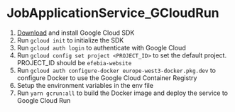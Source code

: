 # JobApplicationService_GCloudRun
1. [Download](https://dl.google.com/dl/cloudsdk/channels/rapid/GoogleCloudSDKInstaller.exe?hl=it) and install Google Cloud SDK
2. Run `gcloud init` to initialize the SDK
3. Run `gcloud auth login` to authenticate with Google Cloud
4. Run `gcloud config set project <PROJECT_ID>` to set the default project. PROJECT_ID should be `efebia-website`
5. Run `gcloud auth configure-docker europe-west3-docker.pkg.dev` to configure Docker to use the Google Cloud Container Registry
6. Setup the environment variables in the env file
7. Run `yarn gcrun:all` to build the Docker image and deploy the service to Google Cloud Run